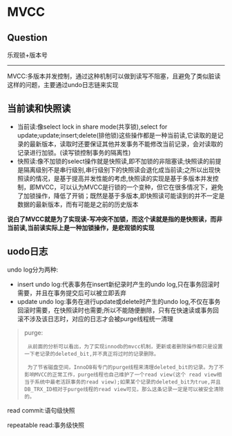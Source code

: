 # MVCC

## Question


乐观锁+版本号

----


MVCC:多版本并发控制，通过这种机制可以做到读写不阻塞，且避免了类似脏读这样的问题，主要通过undo日志链来实现


## 当前读和快照读

+ 当前读:像select lock in share mode(共享锁),select for update;update;insert;delete(排他锁)这些操作都是一种当前读,它读取的是记录的最新版本，读取时还要保证其他并发事务不能修改当前记录，会对读取的记录进行加锁。(读写锁控制事务的隔离性)
+ 快照读:像不加锁的select操作就是快照读,即不加锁的非阻塞读;快照读的前提是隔离级别不是串行级别,串行级别下的快照读会退化成当前读;之所以出现快照读的情况，是基于提高并发性能的考虑,快照读的实现是基于多版本并发控制，即MVCC，可以认为MVCC是行锁的一个变种，但它在很多情况下，避免了加锁操作，降低了开销；既然是基于多版本,即快照读可能读到的并不一定是数据的最新版本，而有可能是之前的历史版本

**说白了MVCC就是为了实现读-写冲突不加锁，而这个读就是指的是快照读，而非当前读,当前读实际上是一种加锁操作，是悲观锁的实现**

## uodo日志

undo log分为两种:

+ insert undo log:代表事务在insert新纪录时产生的undo log,只在事务回滚时需要，并且在事务提交后可以被立即丢弃
+ update undo log:事务在进行update或delete时产生的undo log,不仅在事务回滚时需要，在快照读时也需要;所以不能随便删除，只有在快速读或事务回滚不涉及该日志时，对应的日志才会被purge线程统一清理


> purge:
>      
>      从前面的分析可以看出，为了实现innodb的mvcc机制，更新或者删除操作都只是设置一下老记录的deleted_bit,并不真正将过时的记录删除。
>      
>      为了节省磁盘空间，InnoDB有专门的purge线程来清理deleted_bit的记录。为了不影响MVCC的正常工作，purge线程也自己维护了一个read view(这个 read view相当于系统中最老活跃事务的read view);如果某个记录的deleted_bit为true,并且DB_TRX_ID相对于purge线程的read view可见，那么这条记录一定是可以被安全清除的。  

read commit:语句级快照

repeatable read:事务级快照



